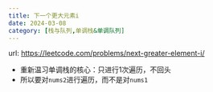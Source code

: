 ```yaml
---
title: 下一个更大元素i
date: 2024-03-08
category: [栈与队列,单调栈&单调队列]
---
```


url: https://leetcode.com/problems/next-greater-element-i/



- 重新温习单调栈的核心：只进行1次遍历，不回头
- 所以要对`nums2`进行遍历，而不是对`nums1`

